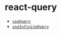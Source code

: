 # react-query

- [`useQuery`](https://tanstack.com/query/latest/docs/react/reference/useQuery)
- [`useInfiniteQuery`](https://tanstack.com/query/latest/docs/react/reference/useInfiniteQuery)
